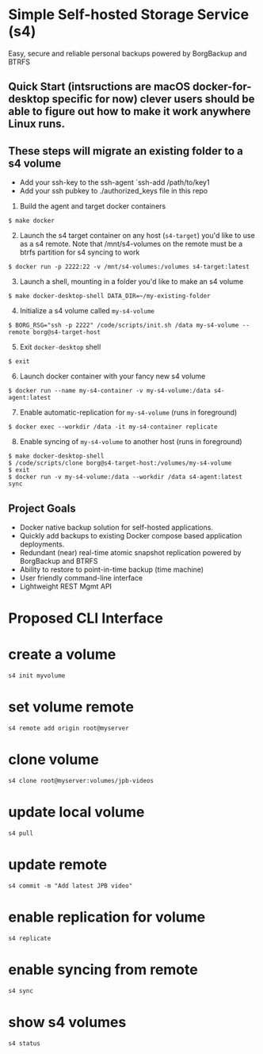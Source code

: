 # Simple Self-hosted Storage Service (s4)
Easy, secure and reliable personal backups powered by BorgBackup and BTRFS

## Quick Start (intsructions are macOS docker-for-desktop specific for now) clever users should be able to figure out how to make it work anywhere Linux runs.

## These steps will migrate an existing folder to a s4 volume
- Add your ssh-key to the ssh-agent `ssh-add /path/to/key1
- Add your ssh pubkey to ./authorized_keys file in this repo

1. Build the agent and target docker containers
```
$ make docker
```
2. Launch the s4 target container on any host (`s4-target`) you'd like to use as a s4 remote. Note that /mnt/s4-volumes on the remote must be a btrfs partition for s4 syncing to work
```
$ docker run -p 2222:22 -v /mnt/s4-volumes:/volumes s4-target:latest 
```
3. Launch a shell, mounting in a folder you'd like to make an s4 volume
```
$ make docker-desktop-shell DATA_DIR=~/my-existing-folder
```
4. Initialize a s4 volume called `my-s4-volume`
```
$ BORG_RSG="ssh -p 2222" /code/scripts/init.sh /data my-s4-volume --remote borg@s4-target-host
```
5. Exit `docker-desktop` shell
```
$ exit
```
6. Launch docker container with your fancy new s4 volume
```
$ docker run --name my-s4-container -v my-s4-volume:/data s4-agent:latest
```
7. Enable automatic-replication for `my-s4-volume` (runs in foreground)
```
$ docker exec --workdir /data -it my-s4-container replicate
```
8. Enable syncing of `my-s4-volume` to another host (runs in foreground)
```
$ make docker-desktop-shell
$ /code/scripts/clone borg@s4-target-host:/volumes/my-s4-volume
$ exit
$ docker run -v my-s4-volume:/data --workdir /data s4-agent:latest sync
```

## Project Goals
- Docker native backup solution for self-hosted applications.
- Quickly add backups to existing Docker compose based application deployments.
- Redundant (near) real-time atomic snapshot replication powered by BorgBackup and BTRFS
- Ability to restore to point-in-time backup (time machine)
- User friendly command-line interface
- Lightweight REST Mgmt API


# Proposed CLI Interface

# create a volume
```
s4 init myvolume
```

# set volume remote

```
s4 remote add origin root@myserver
```

# clone volume

```
s4 clone root@myserver:volumes/jpb-videos
```

# update local volume
```
s4 pull
```

# update remote
```
s4 commit -m "Add latest JPB video"
```

# enable replication for volume
```
s4 replicate
```

# enable syncing from remote
```
s4 sync
```

# show s4 volumes
```
s4 status
```

